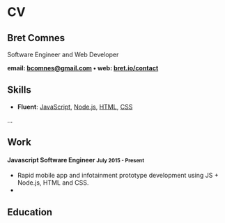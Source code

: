 
# CV

## Bret Comnes

Software Engineer and Web Developer


**email: [bcomnes@gmail.com](mailto:bcomnes@gmail.com) &bull; web: [bret.io/contact](http://bret.io/contact)**

## Skills

- **Fluent**:
[JavaScript](https://developer.mozilla.org/en-US/docs/Web/JavaScript),
[Node.js](https://nodejs.org/docs/latest/api/),
[HTML](https://developer.mozilla.org/en-US/docs/Web/HTML),
[CSS](https://developer.mozilla.org/en-US/docs/Web/CSS)

...

## Work

#### Javascript Software Engineer <small>July 2015 - Present</small>

- Rapid mobile app and infotainment prototype development using JS + Node.js, HTML and CSS.
-

## Education

